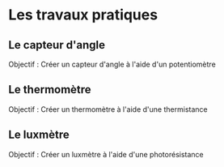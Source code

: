 # Les travaux pratiques

## Le capteur d'angle
Objectif : Créer un capteur d'angle à l'aide d'un potentiomètre

## Le thermomètre
Objectif : Créer un thermomètre à l'aide d'une thermistance

## Le luxmètre 
Objectif : Créer un luxmètre à l'aide d'une photorésistance